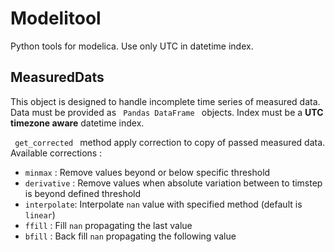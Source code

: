# Modelitool

Python tools for modelica.
Use only UTC in datetime index.

## MeasuredDats

This object is designed to handle incomplete time series of measured data.
Data must be provided as <code> Pandas DataFrame </code> objects. Index must be a **UTC timezone aware** datetime index.

<code> get_corrected </code> method apply correction to  copy of passed measured data.
Available corrections :
- <code>minmax</code> : Remove values beyond or below specific threshold
- <code>derivative</code> : Remove values when absolute variation between to timstep is beyond defined threshold
- <code>interpolate</code>: Interpolate <code>nan</code> value with specified method (default is <code>linear</code>)
- <code>ffill</code> : Fill  <code>nan</code> propagating the last value
- <code>bfill</code> : Back fill  <code>nan</code> propagating the following value
